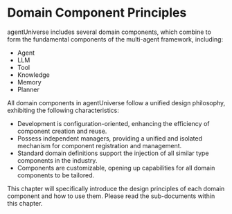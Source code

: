 # Domain Component Principles
agentUniverse includes several domain components, which combine to form the fundamental components of the multi-agent framework, including:
* Agent
* LLM
* Tool
* Knowledge
* Memory
* Planner

All domain components in agentUniverse follow a unified design philosophy, exhibiting the following characteristics:

* Development is configuration-oriented, enhancing the efficiency of component creation and reuse.
* Possess independent managers, providing a unified and isolated mechanism for component registration and management.
* Standard domain definitions support the injection of all similar type components in the industry.
* Components are customizable, opening up capabilities for all domain components to be tailored.

This chapter will specifically introduce the design principles of each domain component and how to use them. Please read the sub-documents within this chapter.